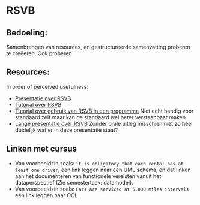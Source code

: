 # RSVB
## Bedoeling:
Samenbrengen van resources, en gestructureerde samenvatting proberen te creëeren. Ook proberen 

## Resources:
In order of perceived usefulness:
* [Presentatie over RSVB](http://knut.hinkelmann.ch/lectures/ISA2010/ISA-7-SBVR.pdf)
* [Tutorial over RSVB](http://www.kdmanalytics.com/sbvr/sbvr_intro_1.html)
* [Tutorial over gebruik van RSVB in een programma](http://loki.ia.agh.edu.pl/wiki/docs:sbvr-tutorial) Niet echt handig voor standaard zelf maar kan de standaard wel beter verstaanbaar maken.
* [Lange presentatie over RSVB](http://www.businesssemantics.com/Resources/How_SBVR_Adds_Knowledge_Richness_to_ISO_TC_37_Terminology_Standards.pdf) Zonder orale uitleg misschien niet zo heel duidelijk wat er in deze presentatie staat?

## Linken met cursus
* Van voorbeeldzin zoals: `it is obligatory that each rental has at least one driver`, een link leggen naar een UML schema, en dat linken aan het documenteren van functionele vereisten vanuit het dataperspectief (Zie semestertaak: datamodel).
* Van voorbeeldzin zoals: `Cars are serviced at 5.000 miles intervals` een link leggen naar OCL
